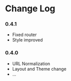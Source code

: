 # Change Log

### 0.4.1

- Fixed router
- Style improved

### 0.4.0

- URL Normalization
- Layout and Theme change
- ...

